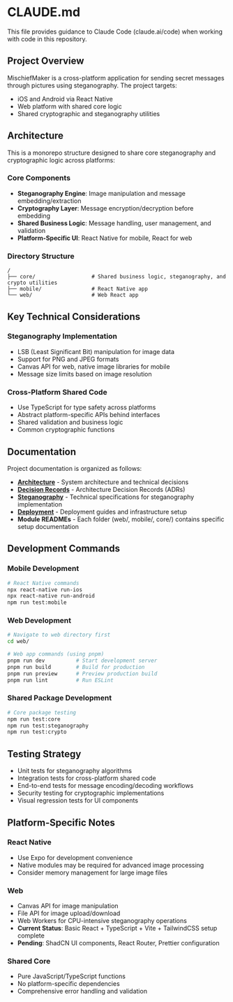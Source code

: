 # CLAUDE.md

This file provides guidance to Claude Code (claude.ai/code) when working with code in this repository.

## Project Overview

MischiefMaker is a cross-platform application for sending secret messages through pictures using steganography. The project targets:
- iOS and Android via React Native
- Web platform with shared core logic
- Shared cryptographic and steganography utilities

## Architecture

This is a monorepo structure designed to share core steganography and cryptographic logic across platforms:

### Core Components
- **Steganography Engine**: Image manipulation and message embedding/extraction
- **Cryptography Layer**: Message encryption/decryption before embedding
- **Shared Business Logic**: Message handling, user management, and validation
- **Platform-Specific UI**: React Native for mobile, React for web

### Directory Structure
```
/
├── core/                  # Shared business logic, steganography, and crypto utilities
├── mobile/                # React Native app
└── web/                   # Web React app
```

## Key Technical Considerations

### Steganography Implementation
- LSB (Least Significant Bit) manipulation for image data
- Support for PNG and JPEG formats
- Canvas API for web, native image libraries for mobile
- Message size limits based on image resolution

### Cross-Platform Shared Code
- Use TypeScript for type safety across platforms
- Abstract platform-specific APIs behind interfaces
- Shared validation and business logic
- Common cryptographic functions

## Documentation

Project documentation is organized as follows:

- **[Architecture](docs/architecture.md)** - System architecture and technical decisions
- **[Decision Records](docs/decisions.md)** - Architecture Decision Records (ADRs)
- **[Steganography](docs/steganography.md)** - Technical specifications for steganography implementation
- **[Deployment](docs/deployment.md)** - Deployment guides and infrastructure setup
- **Module READMEs** - Each folder (web/, mobile/, core/) contains specific setup documentation

## Development Commands

### Mobile Development
```bash
# React Native commands
npx react-native run-ios
npx react-native run-android
npm run test:mobile
```

### Web Development
```bash
# Navigate to web directory first
cd web/

# Web app commands (using pnpm)
pnpm run dev          # Start development server
pnpm run build        # Build for production
pnpm run preview      # Preview production build
pnpm run lint         # Run ESLint
```

### Shared Package Development
```bash
# Core package testing
npm run test:core
npm run test:steganography
npm run test:crypto
```

## Testing Strategy

- Unit tests for steganography algorithms
- Integration tests for cross-platform shared code
- End-to-end tests for message encoding/decoding workflows
- Security testing for cryptographic implementations
- Visual regression tests for UI components

## Platform-Specific Notes

### React Native
- Use Expo for development convenience
- Native modules may be required for advanced image processing
- Consider memory management for large image files

### Web
- Canvas API for image manipulation
- File API for image upload/download
- Web Workers for CPU-intensive steganography operations
- **Current Status**: Basic React + TypeScript + Vite + TailwindCSS setup complete
- **Pending**: ShadCN UI components, React Router, Prettier configuration

### Shared Core
- Pure JavaScript/TypeScript functions
- No platform-specific dependencies
- Comprehensive error handling and validation
